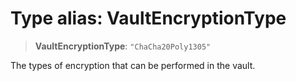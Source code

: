 # Type alias: VaultEncryptionType

> **VaultEncryptionType**: `"ChaCha20Poly1305"`

The types of encryption that can be performed in the vault.
